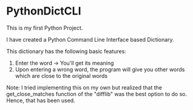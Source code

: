 # PythonDictCLI

This is my first Python Project.

I have created a Python Command Line Interface based Dictionary.

This dictionary has the following basic features:

1) Enter the word -> You'll get its meaning
2) Upon entering a wrong word, the program will give you other words which are close to the original words

Note: I tried implementing this on my own but realized that the get_close_matches function of the "difflib" was the best option to do so. Hence, that has been used.
